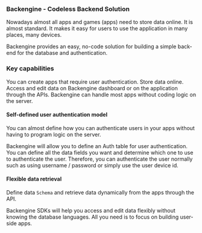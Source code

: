 ### Backengine - Codeless Backend Solution

Nowadays almost all apps and games (apps) need to store data online. It is almost standard. It makes it easy for users to use the application in many places, many devices.

Backengine provides an easy, no-code solution for building a simple back-end for the database and authentication.

### Key capabilities

You can create apps that require user authentication. Store data online. Access and edit data on Backengine dashboard or on the application through the APIs.
Backengine can handle most apps without coding logic on the server.

#### Self-defined user authentication model

You can almost define how you can authenticate users in your apps without having to program logic on the server.

Backengine will allow you to define an Auth table for user authentication. You can define all the data fields you want and determine which one to use to authenticate the user. Therefore, you can authenticate the user normally such as using username / password or simply use the user device id.

#### Flexible data retrieval

Define data `Schema` and retrieve data dynamically from the apps through the API.

Backengine SDKs will help you access and edit data flexibly without knowing the database languages. All you need is to focus on building user-side apps.
